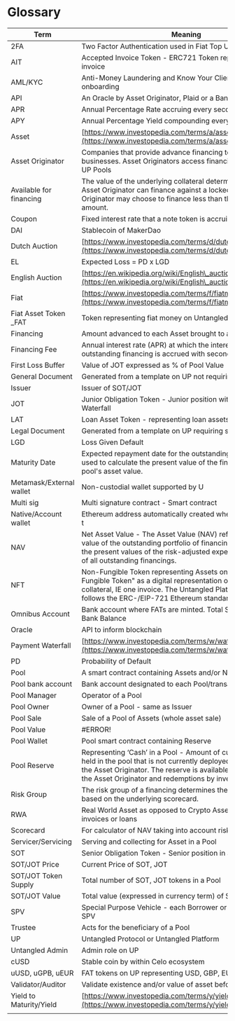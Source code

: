# Glossary

| Term                     | Meaning                                                                                                                                                                                                                                           |
| ------------------------ | ------------------------------------------------------------------------------------------------------------------------------------------------------------------------------------------------------------------------------------------------- |
| 2FA                      | Two Factor Authentication used in Fiat Top Up and Withdrawal                                                                                                                                                                                      |
| AIT                      | Accepted Invoice Token - ERC721 Token representing an invoice                                                                                                                                                                                     |
| AML/KYC                  | Anti-Money Laundering and Know Your Client before onboarding                                                                                                                                                                                      |
| API                      | An Oracle by Asset Originator, Plaid or a Bank                                                                                                                                                                                                    |
| APR                      | Annual Percentage Rate accruing every second on Asset                                                                                                                                                                                             |
| APY                      | Annual Percentage Yield compounding every second on Note                                                                                                                                                                                          |
| Asset                    | [https://www.investopedia.com/terms/a/asset.asp](https://www.investopedia.com/terms/a/asset.asp)                                                                                                                                                  |
| Asset Originator         | Companies that provide advance financing to multiple businesses. Asset Originators access financing via investors in UP Pools                                                                                                                     |
| Available for financing  | The value of the underlying collateral determines how much an Asset Originator can finance against a locked NFT. An Asset Originator may choose to finance less than the available amount.                                                        |
| Coupon                   | Fixed interest rate that a note token is accruing at                                                                                                                                                                                              |
| DAI                      | Stablecoin of MakerDao                                                                                                                                                                                                                            |
| Dutch Auction            | [https://www.investopedia.com/terms/d/dutchauction.asp](https://www.investopedia.com/terms/d/dutchauction.asp)                                                                                                                                    |
| EL                       | Expected Loss = PD x LGD                                                                                                                                                                                                                          |
| English Auction          | [https://en.wikipedia.org/wiki/English\_auction](https://en.wikipedia.org/wiki/English\_auction)                                                                                                                                                  |
| Fiat                     | [https://www.investopedia.com/terms/f/fiatmoney.asp](https://www.investopedia.com/terms/f/fiatmoney.asp)                                                                                                                                          |
| Fiat Asset Token \_FAT   | Token representing fiat money on Untangled Platform                                                                                                                                                                                               |
| Financing                | Amount advanced to each Asset brought to a Pool                                                                                                                                                                                                   |
| Financing Fee            | Annual interest rate (APR) at which the interest for the outstanding financing is accrued with secondly compounding.                                                                                                                              |
| First Loss Buffer        | Value of JOT expressed as % of Pool Value                                                                                                                                                                                                         |
| General Document         | Generated from a template on UP not requiring signatures                                                                                                                                                                                          |
| Issuer                   | Issuer of SOT/JOT                                                                                                                                                                                                                                 |
| JOT                      | Junior Obligation Token - Junior position within a Payment Waterfall                                                                                                                                                                              |
| LAT                      | Loan Asset Token - representing loan assets on UP                                                                                                                                                                                                 |
| Legal Document           | Generated from a template on UP requiring signatures                                                                                                                                                                                              |
| LGD                      | Loss Given Default                                                                                                                                                                                                                                |
| Maturity Date            | Expected repayment date for the outstanding financing. It is used to calculate the present value of the financing for the pool's asset value.                                                                                                     |
| Metamask/External wallet | Non-custodial wallet supported by U                                                                                                                                                                                                               |
| Multi sig                | Multi signature contract - Smart contract                                                                                                                                                                                                         |
| Native/Account wallet    | Ethereum address automatically created when user onboarded t                                                                                                                                                                                      |
| NAV                      | Net Asset Value - The Asset Value (NAV) reflects the present value of the outstanding portfolio of financings. It is the sum of the present values of the risk-adjusted expected repayments of all outstanding financings.                        |
| NFT                      | Non-Fungible Token representing Assets on UP. "Non-Fungible Token" as a digital representation of a single unique collateral, IE one invoice. The Untangled Platform business NFT follows the ERC-/EIP-721 Ethereum standard.                     |
| Omnibus Account          | Bank account where FATs are minted. Total Supply of FAT = Bank Balance                                                                                                                                                                            |
| Oracle                   | API to inform blockchain                                                                                                                                                                                                                          |
| Payment Waterfall        | [https://www.investopedia.com/terms/w/waterfallpayment.asp](https://www.investopedia.com/terms/w/waterfallpayment.asp)                                                                                                                            |
| PD                       | Probability of Default                                                                                                                                                                                                                            |
| Pool                     | A smart contract containing Assets and/or Note token                                                                                                                                                                                              |
| Pool bank account        | Bank account designated to each Pool/transaction                                                                                                                                                                                                  |
| Pool Manager             | Operator of a Pool                                                                                                                                                                                                                                |
| Pool Owner               | Owner of a Pool - same as Issuer                                                                                                                                                                                                                  |
| Pool Sale                | Sale of a Pool of Assets (whole asset sale)                                                                                                                                                                                                       |
| Pool Value               | #ERROR!                                                                                                                                                                                                                                           |
| Pool Wallet              | Pool smart contract containing Reserve                                                                                                                                                                                                            |
| Pool Reserve             | Representing ‘Cash’ in a Pool - Amount of currency currently held in the pool that is not currently deployed for financings by the Asset Originator. The reserve is available for financing by the Asset Originator and redemptions by investors. |
| Risk Group               | The risk group of a financing determines the interest rate based on the underlying scorecard.                                                                                                                                                     |
| RWA                      | Real World Asset as opposed to Crypto Assets such as invoices or loans                                                                                                                                                                            |
| Scorecard                | For calculator of NAV taking into account risk class, PD, LGD                                                                                                                                                                                     |
| Servicer/Servicing       | Serving and collecting for Asset in a Pool                                                                                                                                                                                                        |
| SOT                      | Senior Obligation Token - Senior position in a Waterfall                                                                                                                                                                                          |
| SOT/JOT Price            | Current Price of SOT, JOT                                                                                                                                                                                                                         |
| SOT/JOT Token Supply     | Total number of SOT, JOT tokens in a Pool                                                                                                                                                                                                         |
| SOT/JOT Value            | Total value (expressed in currency term) of SOT/JOT                                                                                                                                                                                               |
| SPV                      | Special Purpose Vehicle - each Borrower or Lender Pool is an SPV                                                                                                                                                                                  |
| Trustee                  | Acts for the beneficiary of a Pool                                                                                                                                                                                                                |
| UP                       | Untangled Protocol or Untangled Platform                                                                                                                                                                                                          |
| Untangled Admin          | Admin role on UP                                                                                                                                                                                                                                  |
| cUSD                     | Stable coin by within Celo ecosystem                                                                                                                                                                                                              |
| uUSD, uGPB, uEUR         | FAT tokens on UP representing USD, GBP, EUR respectively                                                                                                                                                                                          |
| Validator/Auditor        | Validate existence and/or value of asset before tokenization                                                                                                                                                                                      |
| Yield to Maturity/Yield  | [https://www.investopedia.com/terms/y/yieldtomaturity.asp](https://www.investopedia.com/terms/y/yieldtomaturity.asp)                                                                                                                              |
|                          |                                                                                                                                                                                                                                                   |
